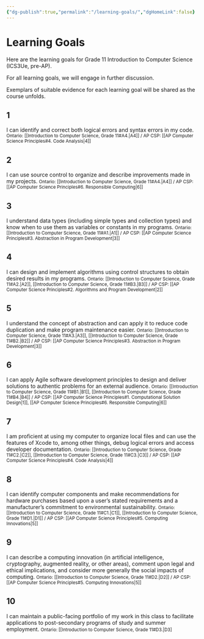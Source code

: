 ```yaml
---
{"dg-publish":true,"permalink":"/learning-goals/","dgHomeLink":false}
---
```


# Learning Goals
Here are the learning goals for Grade 11 Introduction to Computer Science (ICS3Ue, pre-AP).

For all learning goals, we will engage in further discussion.

Exemplars of suitable evidence for each learning goal will be shared as the course unfolds.

## 1

I can identify and correct both logical errors and syntax errors in my code.
<small>Ontario: [[Introduction to Computer Science, Grade 11#A4.\|A4]] / AP CSP: [[AP Computer Science Principles#4. Code Analysis\|4]]</small>

## 2

I can use source control to organize and describe improvements made in my projects.
<small>Ontario: [[Introduction to Computer Science, Grade 11#A4.\|A4]] / AP CSP: [[AP Computer Science Principles#6. Responsible Computing\|6]]</small>

## 3

I understand data types (including simple types and collection types) and know when to use them as variables or constants in my programs.
<small>Ontario: [[Introduction to Computer Science, Grade 11#A1.\|A1]] / AP CSP: [[AP Computer Science Principles#3. Abstraction in Program Development\|3]]</small>

## 4

I can design and implement algorithms using control structures to obtain desired results in my programs.
<small>Ontario: [[Introduction to Computer Science, Grade 11#A2.\|A2]], [[Introduction to Computer Science, Grade 11#B3.\|B3]] / AP CSP: [[AP Computer Science Principles#2. Algorithms and Program Development\|2]]</small>

## 5

I understand the concept of abstraction and can apply it to reduce code duplication and make program maintenance easier.
<small>Ontario: [[Introduction to Computer Science, Grade 11#A3.\|A3]], [[Introduction to Computer Science, Grade 11#B2.\|B2]] / AP CSP: [[AP Computer Science Principles#3. Abstraction in Program Development\|3]]</small>

## 6

I can apply Agile software development principles to design and deliver solutions to authentic problems for an external audience.
<small>Ontario: [[Introduction to Computer Science, Grade 11#B1.\|B1]], [[Introduction to Computer Science, Grade 11#B4.\|B4]] / AP CSP: [[AP Computer Science Principles#1. Computational Solution Design\|1]], [[AP Computer Science Principles#6. Responsible Computing\|6]]</small>

## 7

I am proficient at using my computer to organize local files and can use the features of Xcode to, among other things, debug logical errors and access developer documentation.
<small>Ontario: [[Introduction to Computer Science, Grade 11#C2.\|C2]],  [[Introduction to Computer Science, Grade 11#C3.\|C3]] / AP CSP: [[AP Computer Science Principles#4. Code Analysis\|4]]</small>

## 8

I can identify computer components and make recommendations for hardware purchases based upon a user’s stated requirements and a manufacturer’s commitment to environmental sustainability.
<small>Ontario: [[Introduction to Computer Science, Grade 11#C1.\|C1]], [[Introduction to Computer Science, Grade 11#D1.\|D1]] / AP CSP: [[AP Computer Science Principles#5. Computing Innovations\|5]]</small>

## 9

I can describe a computing innovation (in artificial intelligence, cryptography, augmented reality, or other areas), comment upon legal and ethical implications, and consider more generally the social impacts of computing.
<small>Ontario: [[Introduction to Computer Science, Grade 11#D2.\|D2]] / AP CSP: [[AP Computer Science Principles#5. Computing Innovations\|5]]</small>

## 10

I can maintain a public-facing portfolio of my work in this class to facilitate applications to post-secondary programs of study and summer employment.
<small>Ontario: [[Introduction to Computer Science, Grade 11#D3.|D3]</small>


